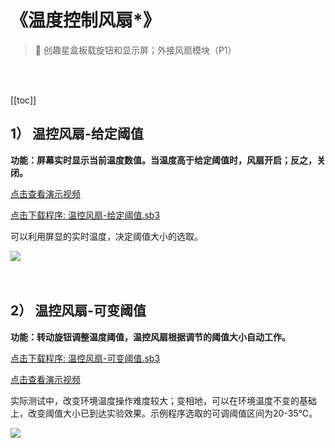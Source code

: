 # 《温度控制风扇*》

> 🧰  创趣星盒板载旋钮和显示屏；外接风扇模块（P1）

<br><br>

[[toc]]

## 1） 温控风扇-给定阈值

**功能：屏幕实时显示当前温度数值。当温度高于给定阈值时，风扇开启；反之，关闭。**

<a href="https://www.cfunworld.com" target="_blank">点击查看演示视频</a>

<a href="/tutorial/starbox_collection/sb3/温控风扇-给定阈值.sb3">点击下载程序: 温控风扇-给定阈值.sb3</a>

可以利用屏显的实时温度，决定阈值大小的选取。

<img src="/images/docimg/【小学】温控风扇-给定阈值.png" >

<br>
<br>
<br>

## 2） 温控风扇-可变阈值

**功能：转动旋钮调整温度阈值，温控风扇根据调节的阈值大小自动工作。**

<a href="/tutorial/starbox_collection/sb3/温控风扇-可变阈值.sb3">点击下载程序: 温控风扇-可变阈值.sb3</a>

<a href="https://www.cfunworld.com" target="_blank">点击查看演示视频</a>

实际测试中，改变环境温度操作难度较大；变相地，可以在环境温度不变的基础上，改变阈值大小已到达实验效果。示例程序选取的可调阈值区间为20-35℃。

<img src="/images/docimg/【小学】温控风扇-可变阈值.png" >

